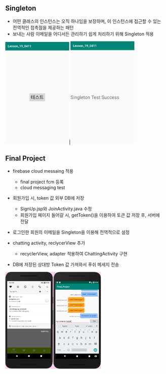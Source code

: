 
## Singleton

- 어떤 클래스의 인스턴스는 오직 하나임을 보장하며, 이 인스턴스에 접근할 수 있는 전역적인 접촉점을 제공하는 패턴
- 보내는 사람 이메일을 어디서든 관리하기 쉽게 처리하기 위해 Singleton 적용

<img src="https://github.com/hyejin830/Android_Daily_Study/blob/master/Day19/images/2.png" width="40%"></img>|<img src="https://github.com/hyejin830/Android_Daily_Study/blob/master/Day19/images/3.png" width="40%"></img>

## Final Project

- firebase cloud messaing 적용
   - final project fcm 등록
   - cloud messaging test 
  
- 회원가입 시, token 값 외부 DB에 저장
    - SignUp.jsp와 JoinActivity.java 수정
    - 회원가입 페이지 들어갈 시, getToken()을 이용하여 토큰 값 저장 후, 서버에 전달

- 로그인한 회원의 이메일을 Singleton을 이용해 전역적으로 설정

- chatting activity, reclycerView 추가
    - recyclerView, adapter 적용하여 ChattingActivity 구현

- DB에 저장된 상대방 Token 값 가져와서 푸쉬 메세지 전송


<img src="https://github.com/hyejin830/Android_Daily_Study/blob/master/Day19/images/1.png" width="60%"></img>